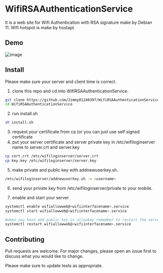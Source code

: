 # WifiRSAAuthenticationService

It is a web site for Wifi Authentication with RSA signature make by Debian 11. Wifi hotspot is make by hostapt.

## Demo

![image](https://user-images.githubusercontent.com/57281249/137624898-3a2d96b5-78d3-486d-a2ae-c88e2642bc50.png)

## Install

Please make sure your server and client time is correct.

1. clone this repo and cd into WifiRSAAuthenticationService.

```bash
git clone https://github.com/Jimmy01240397/WifiRSAAuthenticationService
cd WifiRSAAuthenticationService
```

2. run install.sh

```bash
sh install.sh
```

3. request your certificate from ca (or you can just use self signed certificate
4. put your server certificate and server private key in /etc/wifiloginserver name to server.crt and server.key
```bash
cp cert.crt /etc/wifiloginserver/server.crt
cp key.key /etc/wifiloginserver/server.key
```

5. make private and public key with addnewuserkey.sh.

```bash
/etc/wifiloginserver/addnewuserkey.sh -n <username>
```

6. send your private key from /etc/wifiloginserver/private to your mobile.

7. enable and start your server

```bash
systemctl enable wifiallowweb@<wifiinterfacename>.service
systemctl start wifiallowweb@<wifiinterfacename>.service

#when you have add public key in allowkey remember to restart the server
systemctl restart wifiallowweb@<wifiinterfacename>.service
```

## Contributing
Pull requests are welcome. For major changes, please open an issue first to discuss what you would like to change.

Please make sure to update tests as appropriate.
